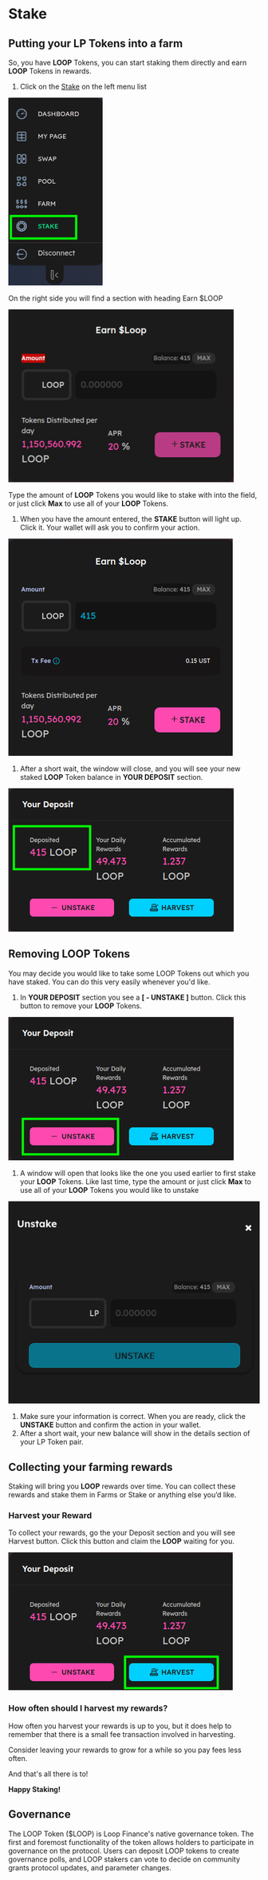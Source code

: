# Stake

## Putting your LP Tokens into a farm <a id="putting-your-lp-tokens-into-a-farm"></a>

So, you have **LOOP** Tokens, you can start staking them directly and earn **LOOP** Tokens in rewards.

1. Click on the [Stake](https://tequila-graph.loop.markets/loop-stake#stake) on the left menu list

![](../.gitbook/assets/stake.jpg)

On the right side you will find a section with heading Earn $LOOP

![](../.gitbook/assets/earn-loop.jpg)

Type the amount of **LOOP** Tokens you would like to stake with into the field, or just click **Max** to use all of your **LOOP** Tokens.

1. When you have the amount entered, the **STAKE** button will light up. Click it. Your wallet will ask you to confirm your action.

![](../.gitbook/assets/stake-light.jpg)

1. After a short wait, the window will close, and you will see your new staked **LOOP** Token balance in **YOUR DEPOSIT** section.

![](../.gitbook/assets/deposited.jpg)

## Removing LOOP Tokens <a id="adding-or-removing-lp-tokens-from-a-farm"></a>

You may decide you would like to take some LOOP Tokens out which you have staked. You can do this very easily whenever you'd like.

1. In **YOUR DEPOSIT** section you see a  **\[ - UNSTAKE \]** button. Click this button to remove your **LOOP** Tokens.

![](../.gitbook/assets/unstake%20%281%29.jpg)

1. A window will open that looks like the one you used earlier to first stake your **LOOP** Tokens. Like last time, type the amount or just click **Max** to use all of your **LOOP** Tokens you would like to unstake

![](../.gitbook/assets/unstake-tx.jpg)

1. Make sure your information is correct. When you are ready, click the **UNSTAKE** button and confirm the action in your wallet.
2. After a short wait, your new balance will show in the details section of your LP Token pair.

## Collecting your farming rewards

Staking will bring you **LOOP** rewards over time. You can collect these rewards and stake them in Farms or Stake or anything else you’d like.

### Harvest your Reward

To collect your rewards, go the your Deposit section and you will see Harvest button. Click this button and claim  the **LOOP** waiting for you.

![](../.gitbook/assets/harvest-stake.jpg)

### How often should I harvest my rewards?

How often you harvest your rewards is up to you, but it does help to remember that there is a small fee transaction involved in harvesting.

Consider leaving your rewards to grow for a while so you pay fees less often.

And that's all there is to!

**Happy Staking!**

## **G**overnance

The LOOP Token \($LOOP\) is Loop Finance's native governance token. The first and foremost functionality of the token allows holders to participate in governance on the protocol. Users can deposit LOOP tokens to create governance polls, and LOOP stakers can vote to decide on community grants protocol updates, and parameter changes.

 

